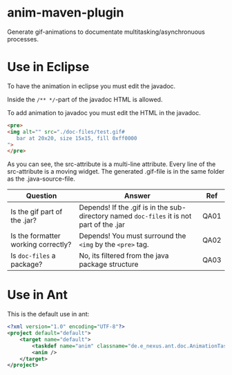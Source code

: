 # anim-maven-plugin
Generate gif-animations to documentate multitasking/asynchronuous processes.

# Use in Eclipse
To have the animation in eclipse you must edit the javadoc.

Inside the `/** */`-part of the javadoc HTML is allowed.

To add animation to javadoc you must edit the HTML in the javadoc.

```html
<pre>
<img alt="" src="./doc-files/test.gif#
   bar at 20x20, size 15x15, fill 0xff0000
">
</pre>
```
As you can see, the src-attribute is a multi-line attribute. Every line of the src-attribute is a moving widget. The generated .gif-file is in the same folder as the .java-source-file.

| Question                            | Answer                                                                                    | Ref  |
| ----------------------------------- | ----------------------------------------------------------------------------------------- | ---- |
| Is the gif part of the .jar?        | Depends! If the .gif is in the sub-directory named `doc-files` it is not part of the .jar | QA01 |
| Is the formatter working correctly? | Depends! You must surround the `<img` by the `<pre>` tag.                                 | QA02 |
| Is `doc-files` a package?           | No, its filtered from the java package structure                                          | QA03 |

# Use in Ant

This is the default use in ant:
```xml
<?xml version="1.0" encoding="UTF-8"?>
<project default="default">
	<target name="default">
		<taskdef name="anim" classname="de.e_nexus.ant.doc.AnimationTask" classpath="<anim-maven-plugin-0.0.1-SNAPSHOT.jar>" />
		<anim />
	</target>
</project>
```
